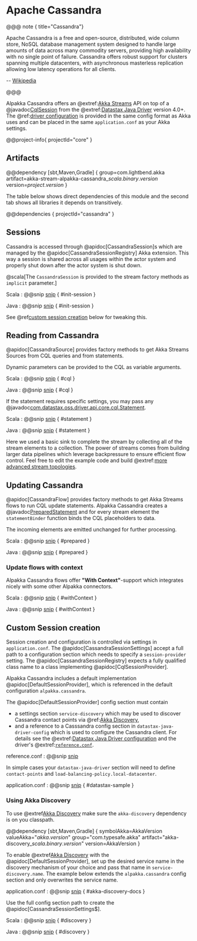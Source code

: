 # Apache Cassandra

@@@ note { title="Cassandra"}

Apache Cassandra is a free and open-source, distributed, wide column store, NoSQL database management system designed to handle large amounts of data across many commodity servers, providing high availability with no single point of failure. Cassandra offers robust support for clusters spanning multiple datacenters, with asynchronous masterless replication allowing low latency operations for all clients.

-- [Wikipedia](https://en.wikipedia.org/wiki/Apache_Cassandra)

@@@

Alpakka Cassandra offers an @extref:[Akka Streams](akka:/streams/index.html) API on top of a @javadoc[CqlSession](com.datastax.oss.driver.api.core.CqlSession) from the @extref:[Datastax Java Driver](java-driver:) version 4.0+. The @ref:[driver configuration](#custom-session-creation) is provided in the same config format as Akka uses and can be placed in the same `application.conf` as your Akka settings.

@@project-info{ projectId="core" }

## Artifacts

@@dependency [sbt,Maven,Gradle] {
  group=com.lightbend.akka
  artifact=akka-stream-alpakka-cassandra_$scala.binary.version$
  version=$project.version$
}

The table below shows direct dependencies of this module and the second tab shows all libraries it depends on transitively.

@@dependencies { projectId="cassandra" }


## Sessions

Cassandra is accessed through @apidoc[CassandraSession]s which are managed by the @apidoc[CassandraSessionRegistry] Akka extension. This way a session is shared across all usages within the actor system and properly shut down after the actor system is shut down. 

@scala[The `CassandraSession` is provided to the stream factory methods as `implicit` parameter.]

Scala
: @@snip [snip](/session/src/test/scala/docs/scaladsl/CassandraSourceSpec.scala) { #init-session }

Java
: @@snip [snip](/session/src/test/java/docs/javadsl/CassandraSourceTest.java) { #init-session }

See @ref[custom session creation](#custom-session-creation) below for tweaking this.


## Reading from Cassandra

@apidoc[CassandraSource] provides factory methods to get Akka Streams Sources from CQL queries and from statements.

Dynamic parameters can be provided to the CQL as variable arguments.

Scala
: @@snip [snip](/session/src/test/scala/docs/scaladsl/CassandraSourceSpec.scala) { #cql }

Java
: @@snip [snip](/session/src/test/java/docs/javadsl/CassandraSourceTest.java) { #cql }


If the statement requires specific settings, you may pass any @javadoc[com.datastax.oss.driver.api.core.cql.Statement](com.datastax.oss.driver.api.core.cql.Statement).

Scala
: @@snip [snip](/session/src/test/scala/docs/scaladsl/CassandraSourceSpec.scala) { #statement }

Java
: @@snip [snip](/session/src/test/java/docs/javadsl/CassandraSourceTest.java) { #statement }


Here we used a basic sink to complete the stream by collecting all of the stream elements to a collection. The power of streams comes from building larger data pipelines which leverage backpressure to ensure efficient flow control. Feel free to edit the example code and build @extref:[more advanced stream topologies](akka:stream/stream-introduction.html).


## Updating Cassandra

@apidoc[CassandraFlow] provides factory methods to get Akka Streams flows to run CQL update statements. Alpakka Cassandra creates a @javadoc[PreparedStatement](com.datastax.oss.driver.api.core.cql.PreparedStatement) and for every stream element the `statementBinder` function binds the CQL placeholders to data.

The incoming elements are emitted unchanged for further processing. 

Scala
: @@snip [snip](/session/src/test/scala/docs/scaladsl/CassandraFlowSpec.scala) { #prepared }

Java
: @@snip [snip](/session/src/test/java/docs/javadsl/CassandraFlowTest.java) { #prepared }

### Update flows with context

Alpakka Cassandra flows offer **"With Context"**-support which integrates nicely with some other Alpakka connectors.

Scala
: @@snip [snip](/session/src/test/scala/docs/scaladsl/CassandraFlowSpec.scala) { #withContext }

Java
: @@snip [snip](/session/src/test/java/docs/javadsl/CassandraFlowTest.java) { #withContext }


## Custom Session creation

Session creation and configuration is controlled via settings in `application.conf`. The @apidoc[CassandraSessionSettings] accept a full path to a configuration section which needs to specify a `session-provider` setting. The @apidoc[CassandraSessionRegistry] expects a fully qualified class name to a class implementing @apidoc[CqlSessionProvider].

Alpakka Cassandra includes a default implementation @apidoc[DefaultSessionProvider], which is referenced in the default configuration `alpakka.cassandra`.

The @apidoc[DefaultSessionProvider] config section must contain

* a settings section `service-discovery` which may be used to discover Cassandra contact points via @ref:[Akka Discovery](#using-akka-discovery),
* and a reference to a Casssandra config section in `datastax-java-driver-config` which is used to configure the Cassandra client. For details see the @extref:[Datastax Java Driver configuration](java-driver:manual/core/configuration/#quick-overview) and the driver's @extref:[`reference.conf`](java-driver:manual/core/configuration/reference/).

reference.conf
: @@snip [snip](/session/src/main/resources/reference.conf)

In simple cases your `datastax-java-driver` section will need to define `contact-points` and `load-balancing-policy.local-datacenter`.

application.conf
: @@snip [snip](/session/src/test/resources/application.conf) { #datastax-sample }


### Using Akka Discovery

To use @extref[Akka Discovery](akka:discovery/) make sure the `akka-discovery` dependency is on you classpath.

@@dependency [sbt,Maven,Gradle] {
  symbolAkka=AkkaVersion
  valueAkka="$akka.version$"
  group="com.typesafe.akka"
  artifact="akka-discovery_$scala.binary.version$"
  version=AkkaVersion
}

To enable @extref[Akka Discovery](akka:discovery/) with the @apidoc[DefaultSessionProvider], set up the desired service name in the discovery mechanism of your choice and pass that name in `service-discovery.name`. The example below extends the `alpakka.cassandra` config section and only overwrites the service name.

application.conf
: @@snip [snip](/session/src/test/resources/application.conf) { #akka-discovery-docs }

Use the full config section path to create the @apidoc[CassandraSessionSettings$].

Scala
: @@snip [snip](/session/src/test/scala/docs/scaladsl/AkkaDiscoverySpec.scala) { #discovery }

Java
: @@snip [snip](/session/src/test/java/docs/javadsl/CassandraSourceTest.java) { #discovery }
